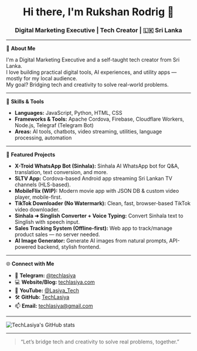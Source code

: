 <!-- Profile README for Rukshan Rodrig (Tech Lasiya) -->

<h1 align="center">Hi there, I'm Rukshan Rodrig 👋</h1>
<h3 align="center">Digital Marketing Executive | Tech Creator | 🇱🇰 Sri Lanka</h3>

---

🌟 **About Me**

I'm a Digital Marketing Executive and a self-taught tech creator from Sri Lanka.  
I love building practical digital tools, AI experiences, and utility apps — mostly for my local audience.  
My goal? Bridging tech and creativity to solve real-world problems.

---

🧠 **Skills & Tools**

- **Languages:** JavaScript, Python, HTML, CSS
- **Frameworks & Tools:** Apache Cordova, Firebase, Cloudflare Workers, Node.js, Telegraf (Telegram Bot)
- **Areas:** AI tools, chatbots, video streaming, utilities, language processing, automation

---

🚀 **Featured Projects**

- **X-Troid WhatsApp Bot (Sinhala):** Sinhala AI WhatsApp bot for Q&A, translation, text conversion, and more.
- **SLTV App:** Cordova-based Android app streaming Sri Lankan TV channels (HLS-based).
- **MobileFlix (WIP):** Modern movie app with JSON DB & custom video player, mobile-first.
- **TikTok Downloader (No Watermark):** Clean, fast, browser-based TikTok video downloader.
- **Sinhala ➜ Singlish Converter + Voice Typing:** Convert Sinhala text to Singlish with speech input.
- **Sales Tracking System (Offline-first):** Web app to track/manage product sales — no server needed.
- **AI Image Generator:** Generate AI images from natural prompts, API-powered backend, stylish frontend.

---

🌐 **Connect with Me**

- 📢 **Telegram:** [@techlasiya](https://t.me/techlasiya)
- 💻 **Website/Blog:** [techlasiya.com](https://techlasiya.com)
- 🎥 **YouTube:** [@Lasiya_Tech](https://www.youtube.com/@Lasiya_Tech)
- 🛠 **GitHub:** [TechLasiya](https://github.com/TechLasiya)
- 📫 **Email:** techlasiya@gmail.com

---

<img src="https://github-readme-stats.vercel.app/api?username=nxt-owner&show_icons=true&theme=tokyonight" alt="TechLasiya's GitHub stats" align="center" />

---

> “Let’s bridge tech and creativity to solve real problems, together.”
